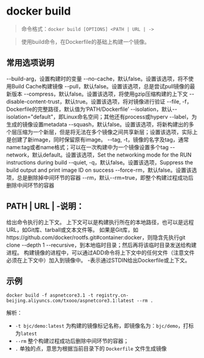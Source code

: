 # docker build 

> 命令格式：`docker build [OPTIONS] <PATH | URL | ->`

> 使用build命令，在Dockerfile的基础上构建一个镜像。

## 常用选项说明
--build-arg，设置构建时的变量
--no-cache，默认false。设置该选项，将不使用Build Cache构建镜像
--pull，默认false。设置该选项，总是尝试pull镜像的最新版本
--compress，默认false。设置该选项，将使用gzip压缩构建的上下文
--disable-content-trust，默认true。设置该选项，将对镜像进行验证
--file, -f，Dockerfile的完整路径，默认值为‘PATH/Dockerfile’
--isolation，默认--isolation="default"，即Linux命名空间；其他还有process或hyperv
--label，为生成的镜像设置metadata
--squash，默认false。设置该选项，将新构建出的多个层压缩为一个新层，但是将无法在多个镜像之间共享新层；设置该选项，实际上是创建了新image，同时保留原有image。
--tag, -t，镜像的名字及tag，通常name:tag或者name格式；可以在一次构建中为一个镜像设置多个tag
--network，默认default。设置该选项，Set the networking mode for the RUN instructions during build
--quiet, -q，默认false。设置该选项，Suppress the build output and print image ID on success
--force-rm，默认false。设置该选项，总是删除掉中间环节的容器
--rm，默认--rm=true，即整个构建过程成功后删除中间环节的容器


## PATH | URL | -说明：
给出命令执行的上下文。
上下文可以是构建执行所在的本地路径，也可以是远程URL，如Git库、tarball或文本文件等。
如果是Git库，如https://github.com/docker/rootfs.git#container:docker，则隐含先执行git clone --depth 1 --recursive，到本地临时目录；然后再将该临时目录发送给构建进程。
构建镜像的进程中，可以通过ADD命令将上下文中的任何文件（注意文件必须在上下文中）加入到镜像中。
-表示通过STDIN给出Dockerfile或上下文。

## 示例
`docker build -f aspnetcore3.1 -t registry.cn-beijing.aliyuncs.com/txooo/aspnetcore3.1:latest --rm .`

解析：
+ `-t bjc/demo:latest`    为构建的镜像标记名称，即镜像名为：`bjc/demo`，打标为`latest`
+ `--rm`    整个构建过程成功后删除中间环节的容器；
+  `.`  单独的点，意思为根据当前目录下的 `Dockerfile` 文件生成镜像